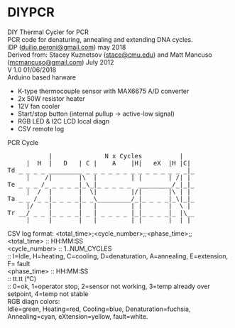 # DIYPCR
DIY Thermal Cycler for PCR<br>
PCR code for denaturing, annealing and extending DNA cycles.<br>
iDP (duilio.peroni@gmail.com) may 2018<br>
Derived from: Stacey Kuznetsov (stace@cmu.edu) and Matt Mancuso (mcmancuso@gmail.com) July 2012<br>
V 1.0 01/06/2018<br>
Arduino based harware
- K-type thermocouple sensor with MAX6675 A/D converter
- 2x 50W resistor heater
- 12V fan cooler
- Start/stop button (internal pullup -> active-low signal)
- RGB LED & I2C LCD local diagn
- CSV remote log

PCR Cycle
<pre>
           |              N x Cycles          |
     |  H  |   D   | C |    A    |H|   eX  |H |C|
Td _ _ _ _ _________ _ _ _ _ _ _ _ _ _ _ _ _ _ _|_
     |    /|       |\  |         | |       | /| |
Te _ _ _ /_ _ _ _ _|_\_|_ _ _ _ _  _________/_|_|_
     |  /  |       |  \|         |/|       |\ | | 
Ta _ _ /_ _|_ _ _ _|_ _\_________/_|_ _ _ _|_\|_|_
     |/    |       |   |         | |       |  \ |
Tr __/ _ _ |_ _ _ _| _ | _ _ _ _ |_|_ _ _ _|_ |\__
     |     |       |   |         | |       |  | |
</pre>     
CSV log format:
<total_time>;<cycle_number>;<phase>;<phase_time>;<temperature>;<status><cr><lf><br>
<total_time>   :: HH:MM:SS<br>
<cycle_number> :: 1..NUM_CYCLES<br>
<phase>        :: I=Idle, H=heating, C=cooling, D=denaturation, A=annealing, E=extension, F= fault<br> 
<phase_time>   :: HH:MM:SS<br>
<temperature>  :: tt.tt (°C)<br>
<status>       :: 0=ok, 1=operator stop, 2=sensor not working, 3=temp already over setpoint, 4=temp not stable<br>
RGB diagn colors:<br>
Idle=green, Heating=red, Cooling=blue, Denaturation=fuchsia, Annealing=cyan, eXtension=yellow, fault=white.<br>

